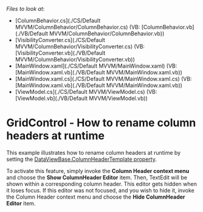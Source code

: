 <!-- default file list -->
*Files to look at*:

* [ColumnBehavior.cs](./CS/Default MVVM/ColumnBehavior/ColumnBehavior.cs) (VB: [ColumnBehavior.vb](./VB/Default MVVM/ColumnBehavior/ColumnBehavior.vb))
* [VisibilityConverter.cs](./CS/Default MVVM/ColumnBehavior/VisibilityConverter.cs) (VB: [VisibilityConverter.vb](./VB/Default MVVM/ColumnBehavior/VisibilityConverter.vb))
* [MainWindow.xaml](./CS/Default MVVM/MainWindow.xaml) (VB: [MainWindow.xaml.vb](./VB/Default MVVM/MainWindow.xaml.vb))
* [MainWindow.xaml.cs](./CS/Default MVVM/MainWindow.xaml.cs) (VB: [MainWindow.xaml.vb](./VB/Default MVVM/MainWindow.xaml.vb))
* [ViewModel.cs](./CS/Default MVVM/ViewModel.cs) (VB: [ViewModel.vb](./VB/Default MVVM/ViewModel.vb))
<!-- default file list end -->
# GridControl - How to rename column headers at runtime


<p>This example illustrates how to rename column headers at runtime by setting the  <a href="http://documentation.devexpress.com/#WPF/DevExpressXpfGridDataViewBase_ColumnHeaderTemplatetopic"><u>DataViewBase.ColumnHeaderTemplate property</u></a>.  </p><p>To activate this feature, simply invoke the <strong>Column Header context menu</strong> and choose the <strong>Show ColumnHeader Editor</strong> item. Then, TextEdit will be shown within a corresponding column header. This editor gets hidden when it loses focus. If this editor was not focused, and you wish to hide it, invoke the Column Header context menu and choose the <strong>Hide ColumnHeader Editor</strong> item.</p>

<br/>


